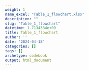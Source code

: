 ```yaml
---
weight: 1
name_excel: "Table_1_flowchart.xlsx"
description: ""
slug: "Table_1_flowchart"
datetime: 1.7134384e+09
title: Table_1_flowchart
author: ''
date: '2024-04-18'
categories: []
tags: []
archetype: codebook
output: html_document
---
```


<div class="tabcontent"></div>

